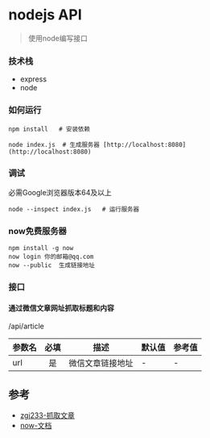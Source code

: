 # nodejs API
> 使用node编写接口

### 技术栈
- express
- node

### 如何运行
```
npm install   # 安装依赖
```

```
node index.js  # 生成服务器 [http://localhost:8080](http://localhost:8080)
```

### 调试
必需Google浏览器版本64及以上
```
node --inspect index.js   # 运行服务器
```

### now免费服务器
```
npm install -g now
now login 你的邮箱@qq.com
now --public  生成链接地址
```

### 接口
#### 通过微信文章网址抓取标题和内容
/api/article

| 参数名 | 必填 | 描述 | 默认值 | 参考值 |
| --- | :---: | --- | --- | --- |
| url | 是 | 微信文章链接地址 | - | - |


## 参考
- [zgj233-抓取文章](https://github.com/zgj233/weixin_article_spiders)
- [now-文档](https://zeit.co/docs/deployment-types/node)
